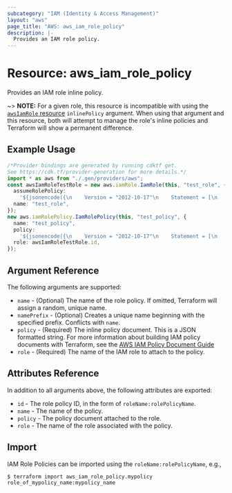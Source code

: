 ```yaml
---
subcategory: "IAM (Identity & Access Management)"
layout: "aws"
page_title: "AWS: aws_iam_role_policy"
description: |-
  Provides an IAM role policy.
---
```


# Resource: aws\_iam\_role\_policy

Provides an IAM role inline policy.

\~> **NOTE:** For a given role, this resource is incompatible with using the [`awsIamRole` resource](/docs/providers/aws/r/iam_role.html) `inlinePolicy` argument. When using that argument and this resource, both will attempt to manage the role's inline policies and Terraform will show a permanent difference.

## Example Usage

```typescript
/*Provider bindings are generated by running cdktf get.
See https://cdk.tf/provider-generation for more details.*/
import * as aws from "./.gen/providers/aws";
const awsIamRoleTestRole = new aws.iamRole.IamRole(this, "test_role", {
  assumeRolePolicy:
    '${jsonencode({\n    Version = "2012-10-17"\n    Statement = [\n      {\n        Action = "sts:AssumeRole"\n        Effect = "Allow"\n        Sid    = ""\n        Principal = {\n          Service = "ec2.amazonaws.com"\n        }\n      },\n    ]\n  })}',
  name: "test_role",
});
new aws.iamRolePolicy.IamRolePolicy(this, "test_policy", {
  name: "test_policy",
  policy:
    '${jsonencode({\n    Version = "2012-10-17"\n    Statement = [\n      {\n        Action = [\n          "ec2:Describe*",\n        ]\n        Effect   = "Allow"\n        Resource = "*"\n      },\n    ]\n  })}',
  role: awsIamRoleTestRole.id,
});

```

## Argument Reference

The following arguments are supported:

* `name` - (Optional) The name of the role policy. If omitted, Terraform will
  assign a random, unique name.
* `namePrefix` - (Optional) Creates a unique name beginning with the specified
  prefix. Conflicts with `name`.
* `policy` - (Required) The inline policy document. This is a JSON formatted string. For more information about building IAM policy documents with Terraform, see the [AWS IAM Policy Document Guide](https://learn.hashicorp.com/terraform/aws/iam-policy)
* `role` - (Required) The name of the IAM role to attach to the policy.

## Attributes Reference

In addition to all arguments above, the following attributes are exported:

* `id` - The role policy ID, in the form of `roleName:rolePolicyName`.
* `name` - The name of the policy.
* `policy` - The policy document attached to the role.
* `role` - The name of the role associated with the policy.

## Import

IAM Role Policies can be imported using the `roleName:rolePolicyName`, e.g.,

```console
$ terraform import aws_iam_role_policy.mypolicy role_of_mypolicy_name:mypolicy_name
```
